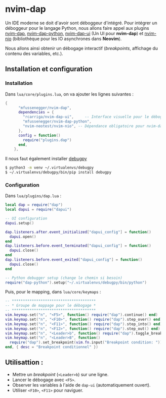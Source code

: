 # nvim-dap

Un IDE moderne se doit d'avoir sont déboggeur d'intégré. Pour intégrer un déboggeur pour le langage Python, nous allons faire appel aux plugins [nvim-dap](https://github.com/mfussenegger/nvim-dap), [nvim-dap-python](https://github.com/mfussenegger/nvim-dap-python), [nvim-dap-ui](https://github.com/rcarriga/nvim-dap-ui) (Un UI pour **nvim-dap**) et [nvim-nio](https://github.com/nvim-neotest/nvim-nio) (bibliothèque pour les IO asynchrones dans **Neovim**).

Nous allons ainsi obtenir un débogage interactif (*breakpoints*, affichage du contenu des variables, etc.).

## Installation et configuration
### Installation
Dans `lua/core/plugins.lua`, on va ajouter les lignes suivantes :

```lua
{
      "mfussenegger/nvim-dap",
      dependencies = {
        "rcarriga/nvim-dap-ui",     -- Interface visuelle pour le débogueur
        "mfussenegger/nvim-dap-python",
        "nvim-neotest/nvim-nio", -- Dépendance obligatoire pour nvim-dap-ui
      },
      config = function()
        require("plugins.dap")
      end,
    },
```

Il nous faut également installer [debugpy](https://github.com/microsoft/debugpy/)

```zsh
$ python3 -m venv ~/.virtualenvs/debugpy
$ ~/.virtualenvs/debugpy/bin/pip install debugpy
```

### Configuration
Dans `lua/plugins/dap.lua` :

```lua
local dap = require("dap")
local dapui = require("dapui")

-- UI configuration
dapui.setup()

dap.listeners.after.event_initialized["dapui_config"] = function()
  dapui.open()
end
dap.listeners.before.event_terminated["dapui_config"] = function()
  dapui.close()
end
dap.listeners.before.event_exited["dapui_config"] = function()
  dapui.close()
end

-- Python debugger setup (change le chemin si besoin)
require("dap-python").setup("~/.virtualenvs/debugpy/bin/python")
```

Puis, pour le mapping, dans `lua/core/keymaps` :
```lua
-- **************************************
-- * Groupe de mappage pour le débogage *
-- **************************************
vim.keymap.set("n", "<F5>", function() require("dap").continue() end)
vim.keymap.set("n", "<F10>", function() require("dap").step_over() end)
vim.keymap.set("n", "<F11>", function() require("dap").step_into() end)
vim.keymap.set("n", "<F12>", function() require("dap").step_out() end)
vim.keymap.set("n", "<Leader>b", function() require("dap").toggle_breakpoint() end)
vim.keymap.set("n", "<Leader>B", function()
  require("dap").set_breakpoint(vim.fn.input("Breakpoint condition: "))
end, { desc = "Breakpoint conditionnel" })
```

## Utilisattion :
- Mettre un *breakpoint* (`<Leader>b`) sur une ligne.
- Lancer le débogage avec `<F5>`.
- Observer les variables à l'aide de `dap-ui` (automatiquement ouvert).
- Utiliser `<F10>`, `<F11>` pour naviguer.


